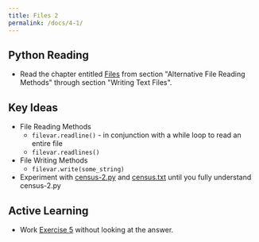 ```yaml
---
title: Files 2
permalink: /docs/4-1/
---
```


## Python Reading
- Read the chapter entitled [Files](https://runestone.academy/ns/books/published/thinkcspy/Files/toctree.html) from section "Alternative File Reading Methods" through section "Writing Text Files".

## Key Ideas
- File Reading Methods
  - `filevar.readline()` - in conjunction with a while loop to read an entire file
  - `filevar.readlines()`
- File Writing Methods
  - `filevar.write(some_string)`
- Experiment with [census-2.py](../lessons/code/census-2.py) and [census.txt](../lessons/code/census.txt) until you fully understand census-2.py

## Active Learning
- Work [Exercise 5](https://runestone.academy/ns/books/published/thinkcspy/Files/Exercises.html) without looking at the answer.
